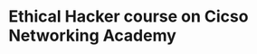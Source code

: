 # Ethical Hacker course on Cicso Networking Academy

<!-- https://www.credly.com/badges/764cf6fd-d10a-479f-984b-54796a0a6aae/public_url -->
